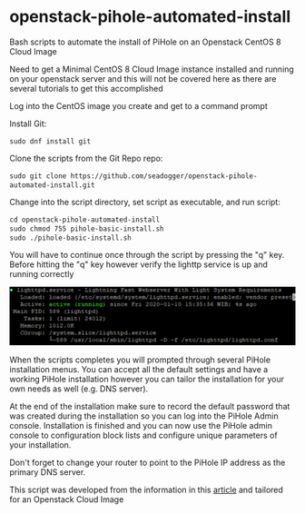 # openstack-pihole-automated-install
Bash scripts to automate the install of PiHole on an Openstack CentOS 8 Cloud Image

Need to get a Minimal CentOS 8 Cloud Image instance installed and running on your openstack server and this will not be covered here as there are several tutorials to get this accomplished

Log into the CentOS image you create and get to a command prompt

Install Git:
```
sudo dnf install git
```

Clone the scripts from the Git Repo repo: 
```
sudo git clone https://github.com/seadogger/openstack-pihole-automated-install.git
```

Change into the script directory, set script as executable, and run script:
```
cd openstack-pihole-automated-install
sudo chmod 755 pihole-basic-install.sh
sudo ./pihole-basic-install.sh
```

You will have to continue once through the script by pressing the "q" key.  Before hitting the "q" key however verify the lighttp service is up and running correctly

![Verify Lighttp Service is Active](lighttp_status.png)

When the scripts completes you will prompted through several PiHole installation menus.  You can accept all the default settings and have a working PiHole installation however you can tailor the installation for your own needs as well (e.g. DNS server).

At the end of the installation make sure to record the default password that was created during the installation so you can log into the PiHole Admin console.  Installation is finished and you can now use the PiHole admin console to configuration block lists and configure unique parameters of your installation.

Don't forget to change your router to point to the PiHole IP address as the primary DNS server.

This script was developed from the information in this [article](https://rootdicalism.wordpress.com/2020/01/24/pi-hole-installation-on-centos-8-part-3/) and tailored for an Openstack Cloud Image



